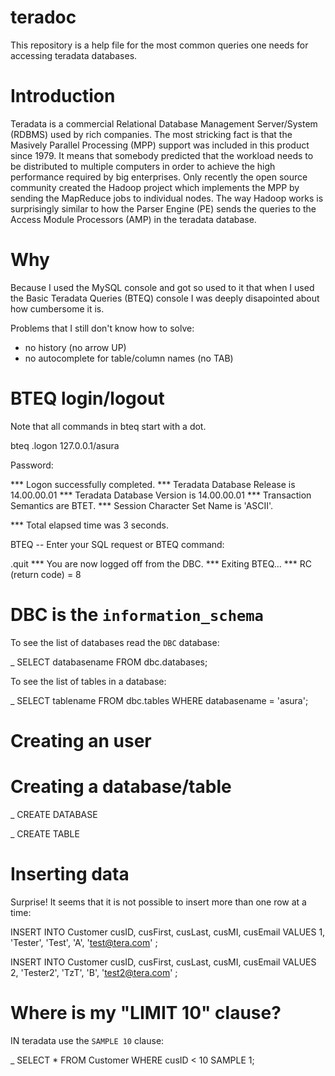 teradoc
=======

This repository is a help file for the most common queries one needs for accessing teradata databases.

# Introduction

Teradata is a commercial Relational Database Management Server/System (RDBMS) used by rich companies.
The most stricking fact is that the Masively Parallel Processing (MPP) support was included
in this product since 1979. It means that somebody predicted that the workload needs to be distributed
to multiple computers in order to achieve the high performance required by big enterprises.
Only recently the open source community created the Hadoop project which implements the MPP 
by sending the MapReduce jobs to individual nodes. The way Hadoop works is surprisingly similar to how the 
Parser Engine (PE) sends the queries to the Access Module Processors (AMP) in the teradata database.



# Why

Because I used the MySQL console and got so used to it that when I used the Basic Teradata Queries (BTEQ) 
console I was deeply disapointed about how cumbersome it is.

Problems that I still don't know how to solve:
* no history                             (no arrow UP)
* no autocomplete for table/column names (no TAB)


# BTEQ login/logout

Note that all commands in bteq start with a dot.

bteq
.logon 127.0.0.1/asura

Password:

 *** Logon successfully completed.
 *** Teradata Database Release is 14.00.00.01
 *** Teradata Database Version is 14.00.00.01
 *** Transaction Semantics are BTET.
 *** Session Character Set Name is 'ASCII'.

 *** Total elapsed time was 3 seconds.

 BTEQ -- Enter your SQL request or BTEQ command:


.quit
 *** You are now logged off from the DBC.
 *** Exiting BTEQ...
 *** RC (return code) = 8

# DBC is the `information_schema`

To see the list of databases read the `DBC` database:

_ SELECT databasename FROM dbc.databases;

To see the list of tables in a database:

_ SELECT tablename FROM dbc.tables WHERE databasename = 'asura';



# Creating an user




# Creating a database/table

_ CREATE DATABASE

_ CREATE TABLE 


# Inserting data

Surprise! It seems that it is not possible to insert more than one row at a time:

INSERT INTO Customer cusID, cusFirst, cusLast, cusMI, cusEmail 
VALUES 1, 'Tester', 'Test', 'A', 'test@tera.com'
;

INSERT INTO Customer cusID, cusFirst, cusLast, cusMI, cusEmail 
VALUES 2, 'Tester2', 'TzT', 'B', 'test2@tera.com'
;



# Where is my "LIMIT 10" clause?

IN teradata use the `SAMPLE 10` clause:

_ SELECT * FROM Customer WHERE cusID < 10 SAMPLE 1;


